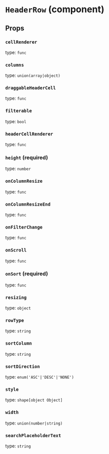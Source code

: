 `HeaderRow` (component)
=======================



Props
-----

### `cellRenderer`

type: `func`


### `columns`

type: `union(array|object)`


### `draggableHeaderCell`

type: `func`


### `filterable`

type: `bool`


### `headerCellRenderer`

type: `func`


### `height` (required)

type: `number`


### `onColumnResize`

type: `func`


### `onColumnResizeEnd`

type: `func`


### `onFilterChange`

type: `func`


### `onScroll`

type: `func`


### `onSort` (required)

type: `func`


### `resizing`

type: `object`


### `rowType`

type: `string`


### `sortColumn`

type: `string`


### `sortDirection`

type: `enum('ASC'|'DESC'|'NONE')`


### `style`

type: `shape[object Object]`


### `width`

type: `union(number|string)`


### `searchPlaceholderText`

type: `string`
